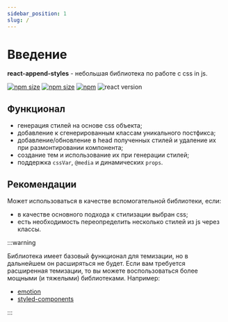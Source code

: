```yaml
---
sidebar_position: 1
slug: /
---
```


# Введение

**react-append-styles** - небольшая библиотека по работе с css in js.

[![npm size](https://img.shields.io/bundlephobia/min/react-append-styles)](https://www.npmjs.com/package/react-append-styles)
[![npm size](https://img.shields.io/bundlejs/size/react-append-styles)](https://www.npmjs.com/package/react-append-styles)
[![npm](https://img.shields.io/npm/v/react-append-styles)](https://www.npmjs.com/package/react-append-styles)
![react version](https://img.shields.io/badge/dynamic/json?url=https%3A%2F%2Fraw.githubusercontent.com%2FAnn2827%2Freact-append-styles%2Fmain%2Fpackage.json&query=%24.peerDependencies.react&label=react)


## Функционал
- генерация стилей на основе css объекта;
- добавление к сгенерированным классам уникального постфикса;
- добавление/обновление в head полученных стилей и удаление их при размонтировании компонента;
- создание тем и использование их при генерации стилей;
- поддержка `cssVar`, `@media` и динамических `props`.


## Рекомендации

Может использоваться в качестве вспомогательной библиотеки, если:
- в качестве основного подхода к стилизации выбран css;
- есть необходимость переопределить несколько стилей из js через классы.

:::warning

Библиотека имеет базовый функционал для темизации, но в дальнейшем он расширяться не будет.
Если вам требуется расширенная темизации, то вы можете воспользоваться более мощными (и тяжелыми) библиотеками. Например:
- [emotion](https://emotion.sh/docs/introduction)
- [styled-components](https://styled-components.com/)

:::
